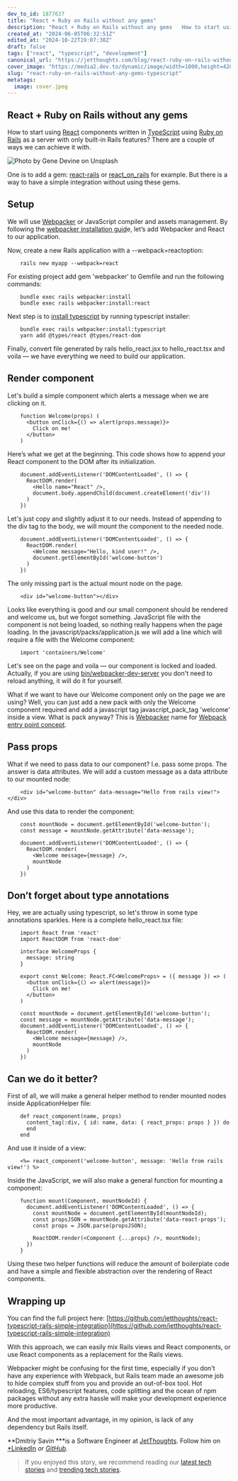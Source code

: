 ```yaml
---
dev_to_id: 1877637
title: "React + Ruby on Rails without any gems"
description: "React + Ruby on Rails without any gems   How to start using React components written in..."
created_at: "2024-06-05T06:32:51Z"
edited_at: "2024-10-22T19:07:38Z"
draft: false
tags: ["react", "typescript", "development"]
canonical_url: "https://jetthoughts.com/blog/react-ruby-on-rails-without-any-gems-typescript/"
cover_image: "https://media2.dev.to/dynamic/image/width=1000,height=420,fit=cover,gravity=auto,format=auto/https%3A%2F%2Fraw.githubusercontent.com%2Fjetthoughts%2Fjetthoughts.github.io%2Fmaster%2Fstatic%2Fassets%2Fimg%2Fblog%2Freact-ruby-on-rails-without-any-gems-typescript%2Ffile_0.jpeg"
slug: "react-ruby-on-rails-without-any-gems-typescript"
metatags:
  image: cover.jpeg
---
```


## React + Ruby on Rails without any gems

How to start using [React](https://reactjs.org/) components written in [TypeScript](https://www.typescriptlang.org/) using [Ruby on Rails](https://rubyonrails.org/) as a server with only built-in Rails features? There are a couple of ways we can achieve it with.

![Photo by [Gene Devine](https://unsplash.com/@devine_images?utm_source=medium&utm_medium=referral) on [Unsplash](https://unsplash.com?utm_source=medium&utm_medium=referral)](file_0.jpeg)

One is to add a gem: [react-rails](https://github.com/reactjs/react-rails) or [react_on_rails](https://github.com/shakacode/react_on_rails) for example. But there is a way to have a simple integration without using these gems.

## Setup

We will use [Webpacker](https://github.com/rails/webpacker) or JavaScript compiler and assets management. By following the [webpacker installation guid](https://github.com/rails/webpacker#installation)e, let’s add Webpacker and React to our application.

Now, create a new Rails application with a --webpack=reactoption:
```
    rails new myapp --webpack=react
```
For existing project add gem 'webpacker' to Gemfile and run the following commands:
```
    bundle exec rails webpacker:install
    bundle exec rails webpacker:install:react
```
Next step is to [install typescript](https://github.com/rails/webpacker/blob/master/docs/typescript.md#typescript-with-react) by running typescript installer:
```
    bundle exec rails webpacker:install:typescript
    yarn add @types/react @types/react-dom
```
Finally, convert file generated by rails hello_react.jsx to hello_react.tsx and voila — we have everything we need to build our application.

## Render component

Let's build a simple component which alerts a message when we are clicking on it.
```
    function Welcome(props) (
      <button onClick={() => alert(props.message)}>
        Click on me!
      </button>
    )
```
Here’s what we get at the beginning. This code shows how to append your React component to the DOM after its initialization.
```
    document.addEventListener('DOMContentLoaded', () => {
      ReactDOM.render(
        <Hello name="React" />,
        document.body.appendChild(document.createElement('div'))
      )
    })
```
Let's just copy and slightly adjust it to our needs. Instead of appending to the div tag to the body, we will mount the component to the needed node.
```
    document.addEventListener('DOMContentLoaded', () => {
      ReactDOM.render(
        <Welcome message="Hello, kind user!" />,
        document.getElementById('welcome-button')
      )
    })
```
The only missing part is the actual mount node on the page.
```
    <div id="welcome-button"></div>
```
Looks like everything is good and our small component should be rendered and welcome us, but we forgot something. JavaScript file with the component is not being loaded, so nothing really happens when the page loading. In the javascript/packs/application.js we will add a line which will require a file with the Welcome component:
```
    import 'containers/Welcome'
```
Let's see on the page and voila — our component is locked and loaded. Actually, if you are using [bin/webpacker-dev-server](https://github.com/rails/webpacker/blob/master/docs/webpack-dev-server.md) you don't need to reload anything, it will do it for yourself.

What if we want to have our Welcome component only on the page we are using? Well, you can just add a new pack with only the Welcome component required and add a javascript tag javascript_pack_tag 'welcome' inside a view. What is pack anyway? This is [Webpacker](https://github.com/rails/webpacker/blob/master/docs/folder-structure.md) name for [Webpack entry point concept](https://webpack.js.org/concepts/entry-points).

## Pass props

What if we need to pass data to our component? I.e. pass some props. The answer is data attributes. We will add a custom message as a data attribute to our mounted node:
```
    <div id="welcome-button" data-message="Hello from rails view!"></div>
```
And use this data to render the component:
```
    const mountNode = document.getElementById('welcome-button');
    const message = mountNode.getAttribute('data-message');

    document.addEventListener('DOMContentLoaded', () => {
      ReactDOM.render(
        <Welcome message={message} />,
        mountNode
      )
    })
```
## Don’t forget about type annotations

Hey, we are actually using typescript, so let's throw in some type annotations sparkles. Here is a complete hello_react.tsx file:
```
    import React from 'react'
    import ReactDOM from 'react-dom'

    interface WelcomeProps {
      message: string
    }

    export const Welcome: React.FC<WelcomeProps> = ({ message }) => (
      <button onClick={() => alert(message)}>
        Click on me!
      </button>
    )

    const mountNode = document.getElementById('welcome-button');
    const message = mountNode.getAttribute('data-message');
    document.addEventListener('DOMContentLoaded', () => {
      ReactDOM.render(
        <Welcome message={message} />,
        mountNode
      )
    })
```
## Can we do it better?

First of all, we will make a general helper method to render mounted nodes inside ApplicationHelper file:
```
    def react_component(name, props)
      content_tag(:div, { id: name, data: { react_props: props } }) do
      end
    end
```
And use it inside of a view:
```
    <%= react_component('welcome-button', message: 'Hello from rails view!') %>
```
Inside the JavaScript, we will also make a general function for mounting a component:
```
    function mount(Component, mountNodeId) {
      document.addEventListener('DOMContentLoaded', () => {
        const mountNode = document.getElementById(mountNodeId);
        const propsJSON = mountNode.getAttribute('data-react-props');
        const props = JSON.parse(propsJSON);
    
        ReactDOM.render(<Component {...props} />, mountNode);
      })
    }
```
Using these two helper functions will reduce the amount of boilerplate code and have a simple and flexible abstraction over the rendering of React components.

## Wrapping up

You can find the full project here: [https://github.com/jetthoughts/react-typescript-rails-simple-integration](https://github.com/jetthoughts/react-typescript-rails-simple-integration)

With this approach, we can easily mix Rails views and React components, or use React components as a replacement for the Rails views.

Webpacker might be confusing for the first time, especially if you don't have any experience with Webpack, but Rails team made an awesome job to hide complex stuff from you and provide an out-of-box tool. Hot reloading, ES6/typescript features, code splitting and the ocean of npm packages without any extra hassle will make your development experience more productive.

And the most important advantage, in my opinion, is lack of any dependency but Rails itself.

**Dmitriy Savin ***is a Software Engineer at [JetThoughts](https://www.jetthoughts.com). Follow him on [*LinkedIn](https://www.linkedin.com/in/dmitriy-savin-b63783bb/) *or [GitHub](https://github.com/askel4dd).*
>  If you enjoyed this story, we recommend reading our [latest tech stories](https://jtway.co/latest) and [trending tech stories](https://jtway.co/trending).
